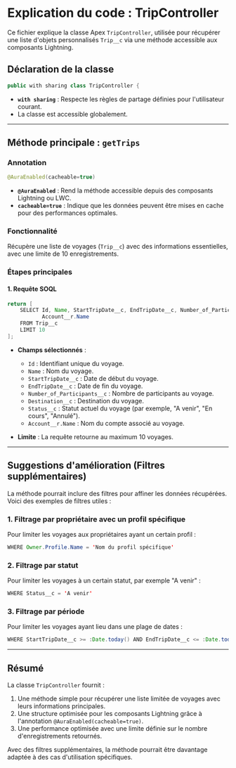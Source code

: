 # Explication du code : TripController

Ce fichier explique la classe Apex `TripController`, utilisée pour récupérer une liste d'objets personnalisés `Trip__c` via une méthode accessible aux composants Lightning.

## Déclaration de la classe
```java
public with sharing class TripController {
```
- **`with sharing`** : Respecte les règles de partage définies pour l'utilisateur courant.
- La classe est accessible globalement.

---

## Méthode principale : `getTrips`

### Annotation
```java
@AuraEnabled(cacheable=true)
```
- **`@AuraEnabled`** : Rend la méthode accessible depuis des composants Lightning ou LWC.
- **`cacheable=true`** : Indique que les données peuvent être mises en cache pour des performances optimales.

### Fonctionnalité
Récupère une liste de voyages (`Trip__c`) avec des informations essentielles, avec une limite de 10 enregistrements.

### Étapes principales

#### 1. Requête SOQL
```java
return [
    SELECT Id, Name, StartTripDate__c, EndTripDate__c, Number_of_Participants__c, Destination__c, Status__c, 
           Account__r.Name
    FROM Trip__c
    LIMIT 10
];
```

- **Champs sélectionnés** :
  - `Id` : Identifiant unique du voyage.
  - `Name` : Nom du voyage.
  - `StartTripDate__c` : Date de début du voyage.
  - `EndTripDate__c` : Date de fin du voyage.
  - `Number_of_Participants__c` : Nombre de participants au voyage.
  - `Destination__c` : Destination du voyage.
  - `Status__c` : Statut actuel du voyage (par exemple, "A venir", "En cours", "Annulé").
  - `Account__r.Name` : Nom du compte associé au voyage.

- **Limite** : La requête retourne au maximum 10 voyages.

---

## Suggestions d'amélioration (Filtres supplémentaires)
La méthode pourrait inclure des filtres pour affiner les données récupérées. Voici des exemples de filtres utiles :

### 1. Filtrage par propriétaire avec un profil spécifique
Pour limiter les voyages aux propriétaires ayant un certain profil :
```java
WHERE Owner.Profile.Name = 'Nom du profil spécifique'
```

### 2. Filtrage par statut
Pour limiter les voyages à un certain statut, par exemple "A venir" :
```java
WHERE Status__c = 'A venir'
```

### 3. Filtrage par période
Pour limiter les voyages ayant lieu dans une plage de dates :
```java
WHERE StartTripDate__c >= :Date.today() AND EndTripDate__c <= :Date.today().addDays(30)
```

---

## Résumé
La classe `TripController` fournit :
1. Une méthode simple pour récupérer une liste limitée de voyages avec leurs informations principales.
2. Une structure optimisée pour les composants Lightning grâce à l'annotation `@AuraEnabled(cacheable=true)`.
3. Une performance optimisée avec une limite définie sur le nombre d'enregistrements retournés.

Avec des filtres supplémentaires, la méthode pourrait être davantage adaptée à des cas d'utilisation spécifiques.